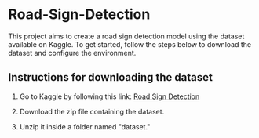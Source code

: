 # Road-Sign-Detection

This project aims to create a road sign detection model using the dataset available on Kaggle. To get started, follow the steps below to download the dataset and configure the environment.

## Instructions for downloading the dataset

1. Go to Kaggle by following this link: [Road Sign Detection](https://www.kaggle.com/datasets/andrewmvd/road-sign-detection)

2. Download the zip file containing the dataset.

3. Unzip it inside a folder named "dataset."
